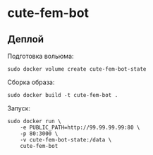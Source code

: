 # cute-fem-bot

## Деплой

Подготовка вольюма:

```shell
sudo docker volume create cute-fem-bot-state
```

Сборка образа:

```shell
sudo docker build -t cute-fem-bot .
```

Запуск:

```shell
sudo docker run \
    -e PUBLIC_PATH=http://99.99.99.99:80 \
    -p 80:3000 \
    -v cute-fem-bot-state:/data \
    cute-fem-bot
```
